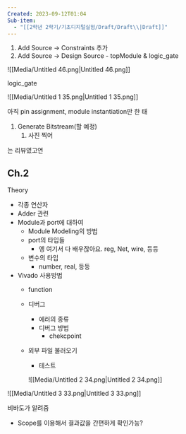 ```yaml
---
Created: 2023-09-12T01:04
Sub-item:
  - "[[2학년 2학기/기초디지털실험/Draft/Draft\\|Draft]]"
---
```

1. Add Source → Constraints 추가
2. Add Source → Design Source - topModule & logic_gate

![[Media/Untitled 46.png|Untitled 46.png]]

logic_gate

![[Media/Untitled 1 35.png|Untitled 1 35.png]]

아직 pin assignment, module instantiation만 한 태

1. Generate Bitstream(할 예정)
    1. 사진 찍어

는 리뷰였고연

## Ch.2

Theory

- 각종 연산자
- Adder 관련
- Module과 port에 대하여
    - Module Modeling의 방법
    - port의 타입들
        - 엥 여기서 다 배우잖아요. reg, Net, wire, 등등
    - 변수의 타입
        - number, real, 등등
- Vivado 사용방법
    - function
    - 디버그
        - 에러의 종류
        - 디버그 방법
            - chekcpoint
    - 외부 파일 불러오기
        
        - 테스트
        
        ![[Media/Untitled 2 34.png|Untitled 2 34.png]]
        

![[Media/Untitled 3 33.png|Untitled 3 33.png]]

비바도가 알려줌

- Scope를 이용해서 결과값을 간편하게 확인가능?